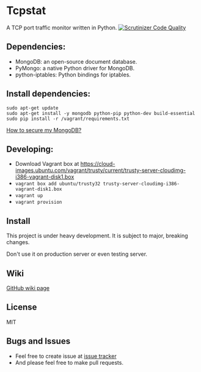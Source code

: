 # Tcpstat

A TCP port traffic monitor written in Python.
[![Scrutinizer Code Quality](https://scrutinizer-ci.com/g/caizixian/tcpstat/badges/quality-score.png?b=master)](https://scrutinizer-ci.com/g/caizixian/tcpstat/?branch=master)
## Dependencies:

* MongoDB: an open-source document database.
* PyMongo: a native Python driver for MongoDB.
* python-iptables: Python bindings for iptables.

## Install dependencies:

```
sudo apt-get update
sudo apt-get install -y mongodb python-pip python-dev build-essential
sudo pip install -r /vagrant/requirements.txt
```

[How to secure my MongoDB?][3]

## Developing:

* Download Vagrant box at https://cloud-images.ubuntu.com/vagrant/trusty/current/trusty-server-cloudimg-i386-vagrant-disk1.box
* `vagrant box add ubuntu/trusty32 trusty-server-cloudimg-i386-vagrant-disk1.box`
* `vagrant up`
* `vagrant provision`

## Install

This project is under heavy development. It is subject to major, breaking changes.

Don't use it on production server or even testing server.

## Wiki

[GitHub wiki page][1]

## License

MIT

## Bugs and Issues

* Feel free to create issue at [issue tracker][2]
* And please feel free to make pull requests.

[1]:https://github.com/caizixian/tcpstat/wiki
[2]:https://github.com/caizixian/tcpstat/issues
[3]:https://docs.mongodb.org/manual/administration/security/

